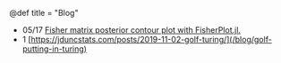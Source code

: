 @def title = "Blog"

* 05/17 [Fisher matrix posterior contour plot with FisherPlot.jl.](/blog/fisher-plot)
* 1 [https://jduncstats.com/posts/2019-11-02-golf-turing/](/blog/golf-putting-in-turing)

